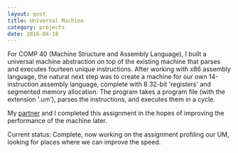 ```yaml
---
layout: post
title: Universal Machine
category: projects
date: 2016-04-18
---
```


For COMP 40 (Machine Structure and Assembly Language), I built a universal machine abstraction on top of the existing machine that parses and executes fourteen unique instructions. After working with x86 assembly language, the natural next step was to create a machine for our own 14-instruction assembly language, complete with 8 32-bit 'registers' and segmented memory allocation. The program takes a program file (with the extension '.um'), parses the instructions, and executes them in a cycle. 

My [partner](https://github.com/isaacwr) and I completed this assignment in the hopes of improving the performance of the machine later. 

Current status: Complete, now working on the assignment profiling our UM, looking for places where we can improve the speed.
